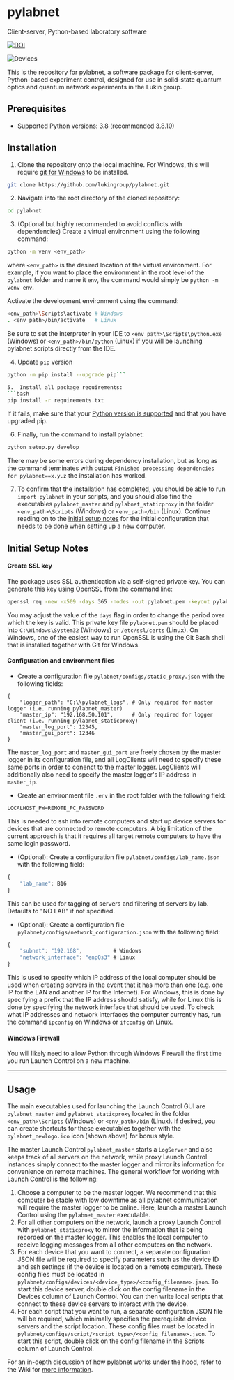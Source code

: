 # pylabnet

Client-server, Python-based laboratory software

[![DOI](https://zenodo.org/badge/219227835.svg)](https://zenodo.org/badge/latestdoi/219227835)

 ![Devices](https://raw.githubusercontent.com/lukingroup/pylabnet/master/pylabnet_newlogo.ico)

This is the repository for pylabnet, a software package for client-server, Python-based experiment control, designed for use in solid-state quantum optics and quantum network experiments in the Lukin group.

## Prerequisites

* Supported Python versions: 3.8 (recommended 3.8.10)

## Installation

1.  Clone the repository onto the local machine. For Windows, this will require [git for Windows](https://gitforwindows.org/) to be installed.
```bash
git clone https://github.com/lukingroup/pylabnet.git
```

2. Navigate into the root directory of the cloned repository:
```bash
cd pylabnet
```

3. (Optional but highly recommended to avoid conflicts with dependencies) Create a virtual environment using the following command:
```bash
python -m venv <env_path>
```
where `<env_path>` is the desired location of the virtual environment. For example, if you want to place the environment in the root level of the `pylabnet` folder and name it `env`, the command would simply be `python -m venv env`.

Activate the development environment using the command:
```bash
<env_path>\Scripts\activate # Windows
. <env_path>/bin/activate   # Linux
```
Be sure to set the interpreter in your IDE to `<env_path>\Scripts\python.exe` (Windows) or `<env_path>/bin/python` (Linux) if you will be launching pylabnet scripts directly from the IDE.

4. Update `pip` version
```bash
python -m pip install --upgrade pip```

5.  Install all package requirements:
```bash
pip install -r requirements.txt
```

If it fails, make sure that your [Python version is supported](#prerequisites) and that you have upgraded pip.

6. Finally, run the command to install pylabnet:
```bash
python setup.py develop
```

There may be some errors during dependency installation, but as long as the command terminates with output `Finished processing dependencies for pylabnet==x.y.z` the installation has worked.

7. To confirm that the installation has completed, you should be able to run  `import pylabnet` in your scripts, and you should also find the executables `pylabnet_master` and `pylabnet_staticproxy` in the folder `<env_path>\Scripts` (Windows) or `<env_path>/bin` (Linux). Continue reading on to the [initial setup notes](initial-setup-notes) for the initial configuration that needs to be done when setting up a new computer.


## Initial Setup Notes

#### Create SSL key

The package uses SSL authentication via a self-signed private key. You can generate this key using OpenSSL from the command line:
```bash
openssl req -new -x509 -days 365 -nodes -out pylabnet.pem -keyout pylabnet.pem
```
You may adjust the value of the `days` flag in order to change the period over which the key is valid. This private key file `pylabnet.pem` should be placed into `C:\Windows\System32` (Windows) or `/etc/ssl/certs` (Linux). On Windows, one of the easiest way to run OpenSSL is using the Git Bash shell that is installed together with Git for Windows.

#### Configuration and environment files 

* Create a configuration file `pylabnet/configs/static_proxy.json` with the following fields:
```
{
    "logger_path": "C:\\pylabnet_logs", # Only required for master logger (i.e. running pylabnet_master)
    "master_ip": "192.168.50.101",      # Only required for logger client (i.e. running pylabnet_staticproxy)
    "master_log_port": 12345,
    "master_gui_port": 12346
}
```
The `master_log_port` and `master_gui_port` are freely chosen by the master logger in its configuration file, and all LogClients will need to specify these same ports in order to conenct to the master logger. LogClients will additionally also need to specify the master logger's IP address in `master_ip`.


* Create an environment file `.env` in the root folder with the following field:
```
LOCALHOST_PW=REMOTE_PC_PASSWORD
```
This is needed to ssh into remote computers and start up device servers for devices that are connected to remote computers. A big limitation of the current approach is that it requires all target remote computers to have the same login password.

* (Optional): Create a configuration file `pylabnet/configs/lab_name.json` with the following field:
```javascript
{
    "lab_name": B16
}
```
This can be used for tagging of servers and filtering of servers by lab. Defaults to "NO LAB" if not specified.

* (Optional): Create a configuration file `pylabnet/configs/network_configuration.json` with the following field:
```javascript
{
    "subnet": "192.168",          # Windows
    "network_interface": "enp0s3" # Linux
}
```
This is used to specify which IP address of the local computer should be used when creating servers in the event that it has more than one (e.g. one IP for the LAN and another IP for the Internet). For Windows, this is done by specifying a prefix that the IP address should satisfy, while for Linux this is done by specifying the network interface that should be used. To check what IP addresses and network interfaces the computer currently has, run the command `ipconfig` on Windows or `ifconfig` on Linux.


#### Windows Firewall

You will likely need to allow Python through Windows Firewall the first time you run Launch Control on a new machine.

---

## Usage

The main executables used for launching the Launch Control GUI are `pylabnet_master` and `pylabnet_staticproxy` located in the folder `<env_path>\Scripts` (Windows) or `<env_path>/bin` (Linux). If desired, you can create shortcuts for these executables together with the `pylabnet_newlogo.ico` icon (shown above) for bonus style.

The master Launch Control `pylabnet_master` starts a `LogServer` and also keeps track of all servers on the network, while proxy Launch Control instances simply connect to the master logger and mirror its information for convenience on remote machines. The general workflow for working with Launch Control is the following:

1. Choose a computer to be the master logger. We recommend that this computer be stable with low downtime as all pylabnet communication will require the master logger to be online. Here, launch a master Launch Control using the `pylabnet_master` executable.
2. For all other computers on the network, launch a proxy Launch Control with `pylabnet_staticproxy` to mirror the information that is being recorded on the master logger. This enables the local computer to receive logging messages from all other computers on the network.
3. For each device that you want to connect, a separate configuration JSON file will be required to specify parameters such as the device ID and ssh settings (if the device is located on a remote computer). These config files must be located in `pylabnet/configs/devices/<device_type>/<config_filename>.json`. To start this device server, double click on the config filename in the Devices column of Launch Control. You can then write local scripts that connect to these device servers to interact with the device.
4. For each script that you want to run, a separate configuration JSON file will be required, which minimally specifies the prerequisite device servers and the script location. These config files must be located in `pylabnet/configs/script/<script_type>/<config_filename>.json`. To start this script, double click on the config filename in the Scripts column of Launch Control.

For an in-depth discussion of how pylabnet works under the hood, refer to the Wiki for [more information](https://github.com/lukingroup/pylabnet/wiki/1.-Intro-to-pylabnet#key-pylabnet-structure).
